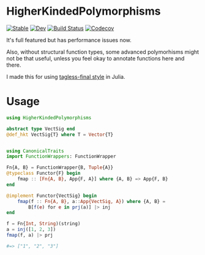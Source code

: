 # HigherKindedPolymorphisms

[![Stable](https://img.shields.io/badge/docs-stable-blue.svg)](https://thautwarm.github.io/HigherKindedPolymorphisms.jl/stable)
[![Dev](https://img.shields.io/badge/docs-dev-blue.svg)](https://thautwarm.github.io/HigherKindedPolymorphisms.jl/dev)
[![Build Status](https://travis-ci.com/thautwarm/HigherKindedPolymorphisms.jl.svg?branch=master)](https://travis-ci.com/thautwarm/HigherKindedPolymorphisms.jl)
[![Codecov](https://codecov.io/gh/thautwarm/HigherKindedPolymorphisms.jl/branch/master/graph/badge.svg)](https://codecov.io/gh/thautwarm/HigherKindedPolymorphisms.jl)

It's full featured but has performance issues now.

Also, without structural function types, some advanced
polymorhisms might not be that useful, unless you feel okay
to annotate functions here and there.

I made this for using [tagless-final style](http://okmij.org/ftp/tagless-final/index.html) in Julia.

Usage
=======

```julia
using HigherKindedPolymorphisms

abstract type VectSig end
@def_hkt VectSig{T} where T = Vector{T}


using CanonicalTraits
import FunctionWrappers: FunctionWrapper

Fn{A, B} = FunctionWrapper{B, Tuple{A}}
@typeclass Functor{F} begin
    fmap :: [Fn{A, B}, App{F, A}] where {A, B} => App{F, B}
end

@implement Functor{VectSig} begin
    fmap(f :: Fn{A, B}, a::App{VectSig, A}) where {A, B} =
        B[f(e) for e in prj(a)] |> inj
end

f = Fn{Int, String)(string)
a = inj([1, 2, 3])
fmap(f, a) |> prj

#=> ["1", "2", "3"]
```
